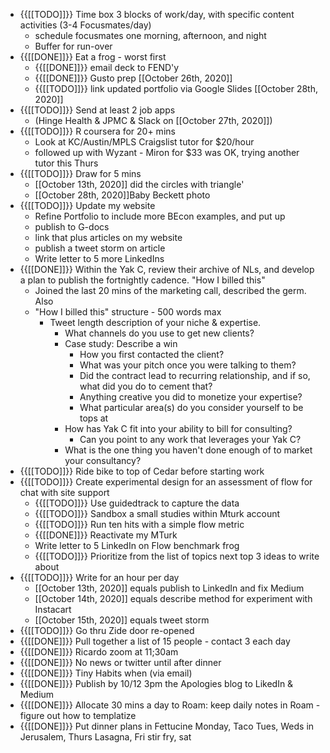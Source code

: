 - {{[[TODO]]}} Time box 3 blocks of work/day, with specific content activities (3-4 Focusmates/day)
    - schedule focusmates one morning, afternoon, and night
    - Buffer for run-over
- {{[[DONE]]}} Eat a frog - worst first 
    - {{[[DONE]]}} email deck to FEND'y
    - {{[[DONE]]}} Gusto prep [[October 26th, 2020]]
    - {{[[TODO]]}} link updated portfolio via Google Slides [[October 28th, 2020]]
- {{[[TODO]]}} Send at least 2 job apps 
    - (Hinge Health & JPMC & Slack on [[October 27th, 2020]])
- {{[[TODO]]}} R coursera for 20+ mins 
    - Look at KC/Austin/MPLS Craigslist tutor for $20/hour 
    - followed up with Wyzant - Miron for $33 was OK, trying another tutor this Thurs
- {{[[TODO]]}} Draw for 5 mins 
    - [[October 13th, 2020]] did the circles with triangle'
    - [[October 28th, 2020]]Baby Beckett photo
- {{[[TODO]]}} Update my website 
    - Refine Portfolio to include more BEcon examples, and put up
    - publish to G-docs 
    - link that plus articles on my website
    - publish a tweet storm on article
    - Write letter to 5 more LinkedIns 
- {{[[DONE]]}} Within the Yak C, review their archive of NLs, and develop a plan to publish the fortnightly cadence. "How I billed this"
    - Joined the last 20 mins of the marketing call, described the germ. Also 
    - "How I billed this" structure - 500 words max
        - Tweet length description of your niche & expertise.
            - What channels do you use to get new clients?
            - Case study: Describe a win
                - How you first contacted the client?
                - What was your pitch once you were talking to them?
                - Did the contract lead to recurring relationship, and if so, what did you do to cement that?
                - Anything creative you did to monetize your expertise?
                - What particular area(s) do you consider yourself to be tops at
            - How has Yak C fit into your ability to bill for consulting?
                - Can you point to any work that leverages your Yak C?
            - What is the one thing you haven't done enough of to market your consultancy?
- {{[[TODO]]}} Ride bike to top of Cedar before starting work
- {{[[TODO]]}} Create experimental design for an assessment of flow for chat with site support  
    - {{[[TODO]]}} Use guidedtrack to capture the data
    - {{[[TODO]]}} Sandbox a small studies within Mturk account
    - {{[[TODO]]}} Run ten hits with a simple flow metric
    - {{[[DONE]]}} Reactivate my MTurk
    - Write letter to 5 LinkedIn on Flow benchmark  frog
    - {{[[TODO]]}} Prioritize from the list of topics next top 3 ideas to write about
- {{[[TODO]]}} Write for an hour per day
    - [[October 13th, 2020]] equals publish to LinkedIn and fix Medium
    - [[October 14th, 2020]] equals describe method for experiment with Instacart
    - [[October 15th, 2020]] equals tweet storm
- {{[[TODO]]}} Go thru Zide door re-opened
- {{[[DONE]]}} Pull together a list of 15 people - contact 3 each day
- {{[[DONE]]}} Ricardo zoom at 11;30am
- {{[[DONE]]}} No news or twitter until after dinner
- {{[[DONE]]}} Tiny Habits when (via email) 
- {{[[DONE]]}} Publish by 10/12 3pm the Apologies blog to LikedIn & Medium
- {{[[DONE]]}} Allocate 30 mins a day to Roam: keep daily notes in Roam - figure out how to templatize
- {{[[DONE]]}} Put dinner plans in Fettucine Monday, Taco Tues,  Weds in Jerusalem, Thurs Lasagna, Fri stir fry, sat 
